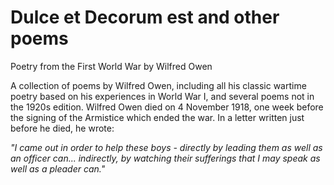 # Dulce et Decorum est and other poems

Poetry from the First World War by Wilfred Owen

A collection of poems by Wilfred Owen, including all his classic wartime poetry based on his experiences in World War I, and several poems not in the 1920s edition. Wilfred Owen died on 4 November 1918, one week before the signing of the Armistice which ended the war. In a letter written just before he died, he wrote:

_"I came out in order to help these boys - directly by leading them as well as an officer can... indirectly, by watching their sufferings that I may speak as well as a pleader can."_



